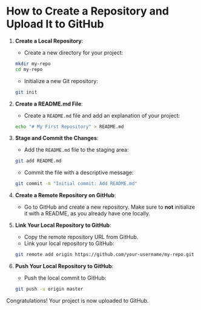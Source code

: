 # How to Create a Repository and Upload It to GitHub

1. **Create a Local Repository**:
    - Create a new directory for your project:
    ```bash
    mkdir my-repo
    cd my-repo
    ```
    - Initialize a new Git repository:
    ```bash
    git init
    ```

2. **Create a README.md File**:
    - Create a `README.md` file and add an explanation of your project:
    ```bash
    echo "# My First Repository" > README.md
    ```

3. **Stage and Commit the Changes**:
    - Add the `README.md` file to the staging area:
    ```bash
    git add README.md
    ```
    - Commit the file with a descriptive message:
    ```bash
    git commit -m "Initial commit: Add README.md"
    ```

4. **Create a Remote Repository on GitHub**:
    - Go to GitHub and create a new repository. Make sure to **not** initialize it with a README, as you already have one locally.

5. **Link Your Local Repository to GitHub**:
    - Copy the remote repository URL from GitHub.
    - Link your local repository to GitHub:
    ```bash
    git remote add origin https://github.com/your-username/my-repo.git
    ```

6. **Push Your Local Repository to GitHub**:
    - Push the local commit to GitHub:
    ```bash
    git push -u origin master
    ```

Congratulations! Your project is now uploaded to GitHub.
